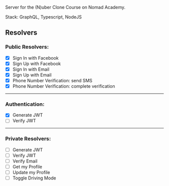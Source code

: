 Server for the (N)uber Clone Course on Nomad Academy.

Stack: GraphQL, Typescript, NodeJS

## Resolvers

### Public Resolvers:

- [x] Sign In with Facebook
- [x] Sign Up with Facebook
- [x] Sign In with Email
- [x] Sign Up with Email
- [x] Phone Number Verification: send SMS
- [x] Phone Number Verification: complete verification

---

### Authentication:

- [x] Generate JWT
- [ ] Verify JWT

---

### Private Resolvers:

- [ ] Generate JWT
- [ ] Verify JWT
- [ ] Verify Email
- [ ] Get my Profile
- [ ] Update my Profile
- [ ] Toggle Driving Mode
